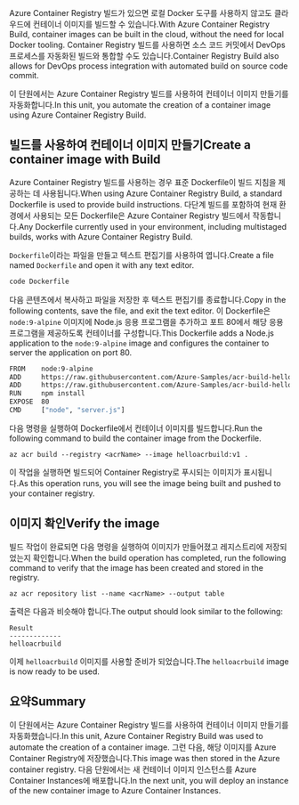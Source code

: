 <span data-ttu-id="93091-101">Azure Container Registry 빌드가 있으면 로컬 Docker 도구를 사용하지 않고도 클라우드에 컨테이너 이미지를 빌드할 수 있습니다.</span><span class="sxs-lookup"><span data-stu-id="93091-101">With Azure Container Registry Build, container images can be built in the cloud, without the need for local Docker tooling.</span></span> <span data-ttu-id="93091-102">Container Registry 빌드를 사용하면 소스 코드 커밋에서 DevOps 프로세스를 자동화된 빌드와 통합할 수도 있습니다.</span><span class="sxs-lookup"><span data-stu-id="93091-102">Container Registry Build also allows for DevOps process integration with automated build on source code commit.</span></span>

<span data-ttu-id="93091-103">이 단원에서는 Azure Container Registry 빌드를 사용하여 컨테이너 이미지 만들기를 자동화합니다.</span><span class="sxs-lookup"><span data-stu-id="93091-103">In this unit, you automate the creation of a container image using Azure Container Registry Build.</span></span>

## <a name="create-a-container-image-with-build"></a><span data-ttu-id="93091-104">빌드를 사용하여 컨테이너 이미지 만들기</span><span class="sxs-lookup"><span data-stu-id="93091-104">Create a container image with Build</span></span>

<span data-ttu-id="93091-105">Azure Container Registry 빌드를 사용하는 경우 표준 Dockerfile이 빌드 지침을 제공하는 데 사용됩니다.</span><span class="sxs-lookup"><span data-stu-id="93091-105">When using Azure Container Registry Build, a standard Dockerfile is used to provide build instructions.</span></span> <span data-ttu-id="93091-106">다단계 빌드를 포함하여 현재 환경에서 사용되는 모든 Dockerfile은 Azure Container Registry 빌드에서 작동합니다.</span><span class="sxs-lookup"><span data-stu-id="93091-106">Any Dockerfile currently used in your environment, including multistaged builds, works with Azure Container Registry Build.</span></span>

<span data-ttu-id="93091-107">`Dockerfile`이라는 파일을 만들고 텍스트 편집기를 사용하여 엽니다.</span><span class="sxs-lookup"><span data-stu-id="93091-107">Create a file named `Dockerfile` and open it with any text editor.</span></span>

```bash
code Dockerfile
```

<span data-ttu-id="93091-108">다음 콘텐츠에서 복사하고 파일을 저장한 후 텍스트 편집기를 종료합니다.</span><span class="sxs-lookup"><span data-stu-id="93091-108">Copy in the following contents, save the file, and exit the text editor.</span></span> <span data-ttu-id="93091-109">이 Dockerfile은 `node:9-alpine` 이미지에 Node.js 응용 프로그램을 추가하고 포트 80에서 해당 응용 프로그램을 제공하도록 컨테이너를 구성합니다.</span><span class="sxs-lookup"><span data-stu-id="93091-109">This Dockerfile adds a Node.js application to the `node:9-alpine` image and configures the container to server the application on port 80.</span></span>

```bash
FROM    node:9-alpine
ADD     https://raw.githubusercontent.com/Azure-Samples/acr-build-helloworld-node/master/package.json /
ADD     https://raw.githubusercontent.com/Azure-Samples/acr-build-helloworld-node/master/server.js /
RUN     npm install
EXPOSE  80
CMD     ["node", "server.js"]
```

<span data-ttu-id="93091-110">다음 명령을 실행하여 Dockerfile에서 컨테이너 이미지를 빌드합니다.</span><span class="sxs-lookup"><span data-stu-id="93091-110">Run the following command to build the container image from the Dockerfile.</span></span>

```azurecli
az acr build --registry <acrName> --image helloacrbuild:v1 .
```

<span data-ttu-id="93091-111">이 작업을 실행하면 빌드되어 Container Registry로 푸시되는 이미지가 표시됩니다.</span><span class="sxs-lookup"><span data-stu-id="93091-111">As this operation runs, you will see the image being built and pushed to your container registry.</span></span>

## <a name="verify-the-image"></a><span data-ttu-id="93091-112">이미지 확인</span><span class="sxs-lookup"><span data-stu-id="93091-112">Verify the image</span></span>

<span data-ttu-id="93091-113">빌드 작업이 완료되면 다음 명령을 실행하여 이미지가 만들어졌고 레지스트리에 저장되었는지 확인합니다.</span><span class="sxs-lookup"><span data-stu-id="93091-113">When the build operation has completed, run the following command to verify that the image has been created and stored in the registry.</span></span>

```azurecli
az acr repository list --name <acrName> --output table
```

<span data-ttu-id="93091-114">출력은 다음과 비슷해야 합니다.</span><span class="sxs-lookup"><span data-stu-id="93091-114">The output should look similar to the following:</span></span>

```console
Result
-------------
helloacrbuild
```

<span data-ttu-id="93091-115">이제 `helloacrbuild` 이미지를 사용할 준비가 되었습니다.</span><span class="sxs-lookup"><span data-stu-id="93091-115">The `helloacrbuild` image is now ready to be used.</span></span>

## <a name="summary"></a><span data-ttu-id="93091-116">요약</span><span class="sxs-lookup"><span data-stu-id="93091-116">Summary</span></span>

<span data-ttu-id="93091-117">이 단원에서는 Azure Container Registry 빌드를 사용하여 컨테이너 이미지 만들기를 자동화했습니다.</span><span class="sxs-lookup"><span data-stu-id="93091-117">In this unit, Azure Container Registry Build was used to automate the creation of a container image.</span></span> <span data-ttu-id="93091-118">그런 다음, 해당 이미지를 Azure Container Registry에 저장했습니다.</span><span class="sxs-lookup"><span data-stu-id="93091-118">This image was then stored in the Azure container registry.</span></span> <span data-ttu-id="93091-119">다음 단원에서는 새 컨테이너 이미지 인스턴스를 Azure Container Instances에 배포합니다.</span><span class="sxs-lookup"><span data-stu-id="93091-119">In the next unit, you will deploy an instance of the new container image to Azure Container Instances.</span></span>